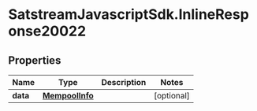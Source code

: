 # SatstreamJavascriptSdk.InlineResponse20022

## Properties
Name | Type | Description | Notes
------------ | ------------- | ------------- | -------------
**data** | [**MempoolInfo**](MempoolInfo.md) |  | [optional] 
